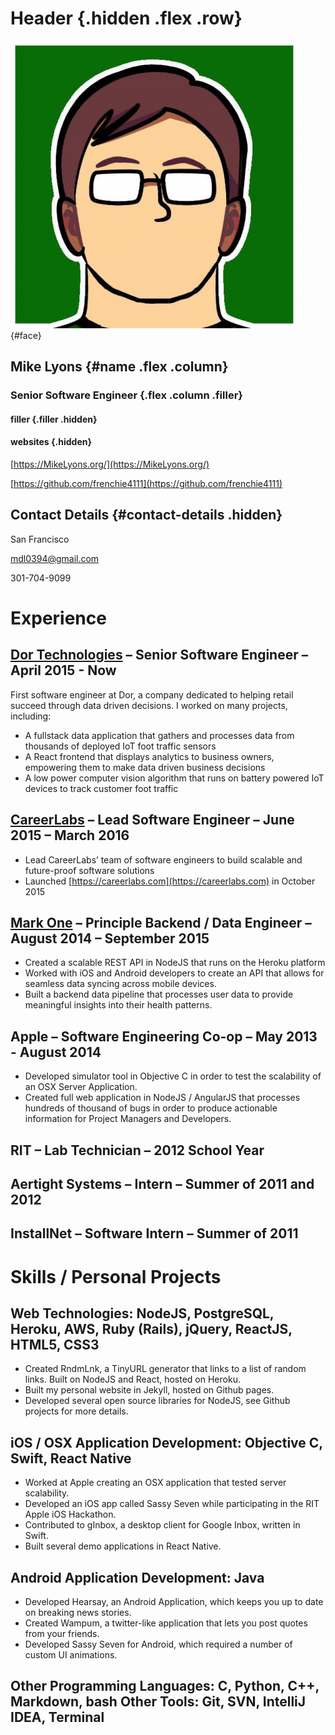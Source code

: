 # Header {.hidden .flex .row}

![Face](src/face.png){#face}

## Mike Lyons {#name .flex .column}
### Senior Software Engineer {.flex .column .filler}

#### filler {.filler .hidden}
#### websites {.hidden}

[https://MikeLyons.org/](https://MikeLyons.org/)

[https://github.com/frenchie4111](https://github.com/frenchie4111)

## Contact Details {#contact-details .hidden}

San Francisco

mdl0394@gmail.com

301-704-9099

# Experience

## [Dor Technologies](https://getdor.com/) – Senior Software Engineer – April 2015 - Now

First software engineer at Dor, a company dedicated to helping retail succeed through data driven decisions. I worked on many projects, including:

 - A fullstack data application that gathers and processes data from thousands of deployed IoT foot traffic sensors
 - A React frontend that displays analytics to business owners, empowering them to make data driven business decisions
 - A low power computer vision algorithm that runs on battery powered IoT devices to track customer foot traffic

## [CareerLabs](https://careerlabs.com) – Lead Software Engineer – June 2015 – March 2016

 - Lead CareerLabs’ team of software engineers to build scalable and future-proof software solutions
 - Launched [https://careerlabs.com](https://careerlabs.com) in October 2015

## [Mark One](https://www.crunchbase.com/organization/mark-one) – Principle Backend / Data Engineer – August 2014 – September 2015

 - Created a scalable REST API in NodeJS that runs on the Heroku platform
 - Worked with iOS and Android developers to create an API that allows for seamless data syncing across mobile devices.
 - Built a backend data pipeline that processes user data to provide meaningful insights into their health patterns.

## Apple – Software Engineering Co-op – May 2013 - August 2014

 - Developed simulator tool in Objective C in order to test the scalability of an OSX Server Application.
 - Created full web application in NodeJS / AngularJS that processes hundreds of thousand of bugs in order to produce actionable information for Project Managers and Developers.

## RIT – Lab Technician – 2012 School Year
## Aertight Systems – Intern – Summer of 2011 and 2012 
## InstallNet – Software Intern – Summer of 2011

# Skills / Personal Projects

## Web Technologies: NodeJS, PostgreSQL, Heroku, AWS, Ruby (Rails), jQuery, ReactJS, HTML5, CSS3

 - Created RndmLnk, a TinyURL generator that links to a list of random links. Built on NodeJS and React, hosted on Heroku.
 - Built my personal website in Jekyll, hosted on Github pages.
 - Developed several open source libraries for NodeJS, see Github projects for more details.

## iOS / OSX Application Development: Objective C, Swift, React Native
 - Worked at Apple creating an OSX application that tested server scalability.
 - Developed an iOS app called Sassy Seven while participating in the RIT Apple iOS Hackathon.
 - Contributed to gInbox, a desktop client for Google Inbox, written in Swift.
 - Built several demo applications in React Native.

## Android Application Development: Java

 - Developed Hearsay, an Android Application, which keeps you up to date on breaking news stories. 
 - Created Wampum, a twitter-like application that lets you post quotes from your friends.
 - Developed Sassy Seven for Android, which required a number of custom UI animations.

## Other Programming Languages: C, Python, C++, Markdown, bash Other Tools: Git, SVN, IntelliJ IDEA, Terminal

